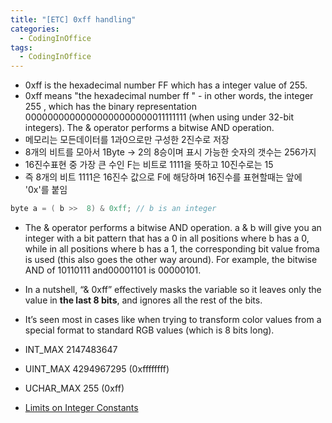 ```yaml
---
title: "[ETC] 0xff handling"
categories:
  - CodingInOffice
tags:
  - CodingInOffice
---
```


- 0xff is the hexadecimal number FF which has a integer value of 255.
- 0xff means "the hexadecimal number ff " - in other words, the integer 255 , which has the binary representation 00000000000000000000000011111111 (when using under 32-bit integers). The & operator performs a bitwise AND operation.
- 메모리는 모든데이터를 1과0으로만 구성한 2진수로 저장
- 8개의 비트를 모아서 1Byte -> 2의 8승이며 표시 가능한 숫자의 갯수는 256가지
- 16진수표현 중 가장 큰 수인 F는 비트로 1111을 뜻하고 10진수로는 15
- 즉 8개의 비트 1111은 16진수 값으로 F에 해당하며 16진수를 표현할때는 앞에 '0x'를 붙임

```c++
byte a = ( b >>  8) & 0xff; // b is an integer
```

- The & operator performs a bitwise AND operation. a & b will give you an integer with a bit pattern that has a 0 in all positions where b has a 0, while in all positions where b has a 1, the corresponding bit value froma is used (this also goes the other way around). For example, the bitwise AND of 10110111 and00001101 is 00000101.

- In a nutshell, “& 0xff” effectively masks the variable so it leaves only the value in **the last 8 bits**, and ignores all the rest of the bits.

- It’s seen most in cases like when trying to transform color values from a special format to standard RGB values (which is 8 bits long).

- INT_MAX 2147483647
- UINT_MAX 4294967295 (0xffffffff)
- UCHAR_MAX 255 (0xff)
- [Limits on Integer Constants](https://docs.microsoft.com/en-us/cpp/c-language/cpp-integer-limits?view=msvc-170)

<!--## Code analysis (11/17)

```c++
abnormalEventPeriod = 0xff;

if(abnormalEventPeriod == 0xff) cnt++; // if cnt is equal to whole data size remove data container
```

- 굳이 0xff 를 abnormalEventPeriod 기준값으로 쓸필요가있었을까 싶은데
-->

